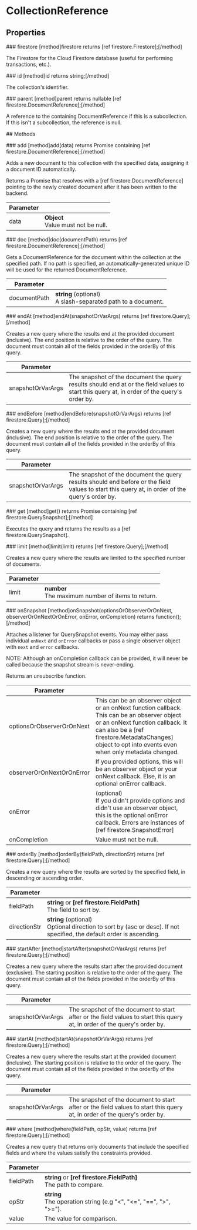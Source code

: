 # CollectionReference

## Properties

### firestore
[method]firestore returns [ref firestore.Firestore];[/method]

The Firestore for the Cloud Firestore database (useful for performing transactions, etc.).

### id
[method]id returns string;[/method]

The collection's identifier.

### parent
[method]parent returns nullable [ref firestore.DocumentReference];[/method]

A reference to the containing DocumentReference if this is a subcollection. If this isn't a subcollection, the reference is null.

## Methods

### add
[method]add(data) returns Promise containing [ref firestore.DocumentReference];[/method]

Adds a new document to this collection with the specified data, assigning it a document ID automatically.

Returns a Promise that resolves with a [ref firestore.DocumentReference] pointing to the newly created document after it has been written to the backend.

| Parameter |         |
| --------- | ------- |
| data  | **Object** <br /> Value must not be null. |

### doc
[method]doc(documentPath) returns [ref firestore.DocumentReference];[/method]

Gets a DocumentReference for the document within the collection at the specified path. If no path is specified, an automatically-generated unique ID will be used for the returned DocumentReference.

| Parameter |         |
| --------- | ------- |
| documentPath  | **string** (optional) <br /> A slash-separated path to a document. |

### endAt
[method]endAt(snapshotOrVarArgs) returns [ref firestore.Query];[/method]

Creates a new query where the results end at the provided document (inclusive). The end position is relative to the order of the query. The document must contain all of the fields provided in the orderBy of this query.

| Parameter |         |
| --------- | ------- |
| snapshotOrVarArgs  | The snapshot of the document the query results should end at or the field values to start this query at, in order of the query's order by. |

### endBefore
[method]endBefore(snapshotOrVarArgs) returns [ref firestore.Query];[/method]

Creates a new query where the results end at the provided document (inclusive). The end position is relative to the order of the query. The document must contain all of the fields provided in the orderBy of this query.

| Parameter |         |
| --------- | ------- |
| snapshotOrVarArgs  | The snapshot of the document the query results should end before or the field values to start this query at, in order of the query's order by. |

### get
[method]get() returns Promise containing [ref firestore.QuerySnapshot];[/method]

Executes the query and returns the results as a [ref firestore.QuerySnapshot].

### limit
[method]limit(limit) returns [ref firestore.Query];[/method]

Creates a new query where the results are limited to the specified number of documents.

| Parameter |         |
| --------- | ------- |
| limit  | **number** <br /> The maximum number of items to return. |

### onSnapshot
[method]onSnapshot(optionsOrObserverOrOnNext, observerOrOnNextOrOnError, onError, onCompletion) returns function();[/method]

Attaches a listener for QuerySnapshot events. You may either pass individual `onNext` and `onError` callbacks or pass a single observer object with `next` and `error` callbacks.

NOTE: Although an onCompletion callback can be provided, it will never be called because the snapshot stream is never-ending.

Returns an unsubscribe function.

| Parameter |         |
| --------- | ------- |
| optionsOrObserverOrOnNext  | This can be an observer object or an onNext function callback. This can be an observer object or an onNext function callback. It can also be a [ref firestore.MetadataChanges] object to opt into events even when only metadata changed. |
| observerOrOnNextOrOnError  | If you provided options, this will be an observer object or your onNext callback. Else, it is an optional onError callback. |
| onError  | (optional) <br /> If you didn't provide options and didn't use an observer object, this is the optional onError callback. Errors are instances of [ref firestore.SnapshotError] |
| onCompletion  | Value must not be null. |

### orderBy
[method]orderBy(fieldPath, directionStr) returns [ref firestore.Query];[/method]

Creates a new query where the results are sorted by the specified field, in descending or ascending order.

| Parameter |         |
| --------- | ------- |
| fieldPath  | **string** or **[ref firestore.FieldPath]** <br /> The field to sort by. |
| directionStr  | **string** (optional) <br /> Optional direction to sort by (asc or desc). If not specified, the default order is ascending. |

### startAfter
[method]startAfter(snapshotOrVarArgs) returns [ref firestore.Query];[/method]

Creates a new query where the results start after the provided document (exclusive). The starting position is relative to the order of the query. The document must contain all of the fields provided in the orderBy of this query.

| Parameter |         |
| --------- | ------- |
| snapshotOrVarArgs  | The snapshot of the document to start after or the field values to start this query at, in order of the query's order by. |

### startAt
[method]startAt(snapshotOrVarArgs) returns [ref firestore.Query];[/method]

Creates a new query where the results start at the provided document (inclusive). The starting position is relative to the order of the query. The document must contain all of the fields provided in the orderBy of the query.

| Parameter |         |
| --------- | ------- |
| snapshotOrVarArgs  | The snapshot of the document to start after or the field values to start this query at, in order of the query's order by. |

### where
[method]where(fieldPath, opStr, value) returns [ref firestore.Query];[/method]

Creates a new query that returns only documents that include the specified fields and where the values satisfy the constraints provided.

| Parameter |         |
| --------- | ------- |
| fieldPath  | **string** or **[ref firestore.FieldPath]** <br /> The path to compare. |
| opStr  | **string** <br /> The operation string (e.g "<", "<=", "==", ">", ">="). |
| value  | The value for comparison. |
